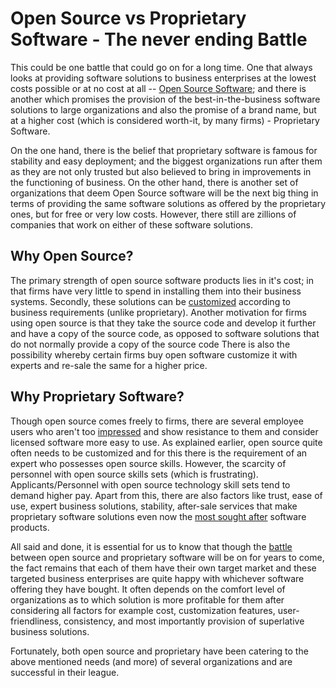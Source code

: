 # Open Source vs Proprietary Software - The never ending Battle

This could be one battle that could go on for a long time. One that always looks at providing software solutions to business enterprises at the lowest costs possible or at no cost at all -- <a href="http://www.opensource.org/">Open Source Software</a>; and there is another which promises the provision of the best-in-the-business software solutions to large organizations and also the promise of a brand name, but at a higher cost (which is considered worth-it, by many firms) - Proprietary Software. 

On the one hand, there is the belief that proprietary software is famous for stability and easy deployment; and the biggest organizations run after them as they are not only trusted but also believed to bring in improvements in the functioning of business. On the other hand, there is another set of organizations that deem Open Source software will be the next big thing in terms of providing the same software solutions as offered by the proprietary ones, but for free or very low costs. However, there still are zillions of companies that work on either of these software solutions.

## Why Open Source?

The primary strength of open source software products lies in it's cost; in that firms have very little to spend in installing them into their business systems. Secondly, these solutions can be <a href="http://www.horasoft.in/open-source-solutions.html">customized</a> according to business requirements (unlike proprietary). Another motivation for firms using open source is that they take the source code and develop it further and have a copy of the source code, as opposed to software solutions that do not normally provide a copy of the source code There is also the possibility whereby certain firms buy open software customize it with experts and re-sale the same for a higher price. 

## Why Proprietary Software?

Though open source comes freely to firms, there are several employee users who aren't too <a href="/2010/open-source-business-intelligence-that-didnt-impress-me-much/">impressed</a> and show resistance to them and consider licensed software more easy to use. As explained earlier, open source quite often needs to be customized and for this there is the requirement of an expert who possesses open source skills. However, the scarcity of personnel with open source skills sets (which is frustrating). Applicants/Personnel with open source technology skill sets tend to demand higher pay. Apart from this, there are also factors like trust, ease of use, expert business solutions, stability, after-sale services that make proprietary software solutions even now the <a href="http://news.cnet.com/8301-13505_3-9789275-16.html">most sought after</a> software products.

All said and done, it is essential for us to know that though the <a href="http://articles.techrepublic.com.com/5100-10878_11-5460225.html">battle</a> between open source and proprietary software will be on for years to come, the fact remains that each of them have their own target market and these targeted business enterprises are quite happy with whichever software offering they have bought. It often depends on the comfort level of organizations as to which solution is more profitable for them after considering all factors for example cost, customization features, user-friendliness, consistency, and most importantly provision of superlative business solutions.

Fortunately, both open source and proprietary have been catering to the above mentioned needs (and more) of several organizations and are successful in their league.
